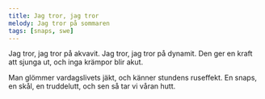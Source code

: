 ```yaml
---
title: Jag tror, jag tror
melody: Jag tror på sommaren
tags: [snaps, swe]
---
```


Jag tror, jag tror på akvavit.
Jag tror, jag tror på dynamit.
Den ger en kraft att sjunga ut,
och inga krämpor blir akut.

Man glömmer vardagslivets jäkt,
och känner stundens ruseffekt.
En snaps, en skål, en truddelutt,
och sen så tar vi våran hutt.
